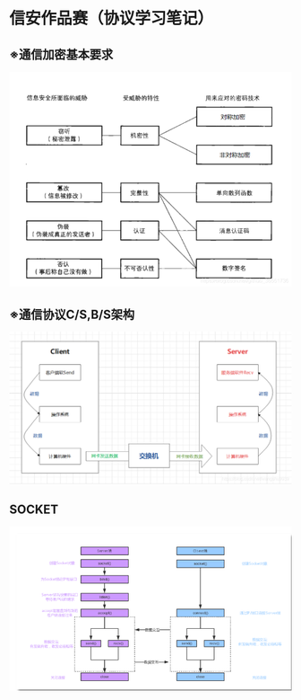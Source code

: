 # 信安作品赛（协议学习笔记）


## ※通信加密基本要求
![输入图片说明](/imgs/2022-11-02/6RN7fSYEiBUPYHvW.png)

## ※通信协议C/S,B/S架构
![输入图片说明](/imgs/2022-11-02/ReL8vTxCzVoCvOAY.png)
## SOCKET
![输入图片说明](/imgs/2022-11-03/twxyOvUfiQye5IpF.png)
<!--stackedit_data:
eyJoaXN0b3J5IjpbLTIxMDY5OTIzOTAsMTczNDIzOTc0OV19
-->